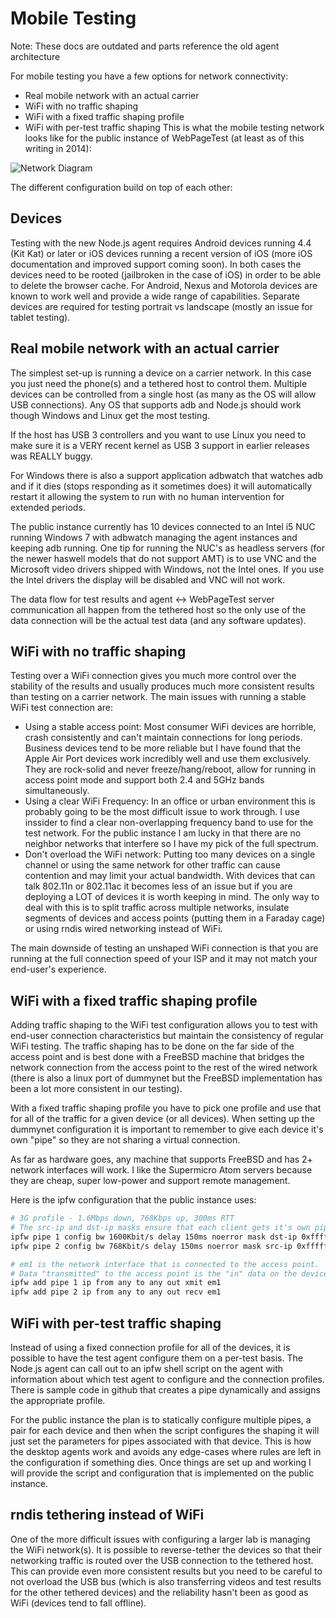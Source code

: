 # Mobile Testing
Note: These docs are outdated and parts reference the old agent architecture

For mobile testing you have a few options for network connectivity:
* Real mobile network with an actual carrier
* WiFi with no traffic shaping
* WiFi with a fixed traffic shaping profile
* WiFi with per-test traffic shaping
This is what the mobile testing network looks like for the public instance of WebPageTest (at least as of this writing in 2014):

![Network Diagram](/img/mobile_testing.png)

The different configuration build on top of each other:
## Devices
Testing with the new Node.js agent requires Android devices running 4.4 (Kit Kat) or later or iOS devices running a recent version of iOS (more iOS documentation and improved support coming soon).  In both cases the devices need to be rooted (jailbroken in the case of iOS) in order to be able to delete the browser cache.  For Android, Nexus and Motorola devices are known to work well and provide a wide range of capabilities.  Separate devices are required for testing portrait vs landscape (mostly an issue for tablet testing).

## Real mobile network with an actual carrier
The simplest set-up is running a device on a carrier network.  In this case you just need the phone(s) and a tethered host to control them.  Multiple devices can be controlled from a single host (as many as the OS will allow USB connections).  Any OS that supports adb and Node.js should work though Windows and Linux get the most testing.

If the host has USB 3 controllers and you want to use Linux you need to make sure it is a VERY recent kernel as USB 3 support in earlier releases was REALLY buggy.

For Windows there is also a support application adbwatch that watches adb and if it dies (stops responding as it sometimes does) it will automatically restart it allowing the system to run with no human intervention for extended periods.

The public instance currently has 10 devices connected to an Intel i5 NUC running Windows 7 with adbwatch managing the agent instances and keeping adb running.  One tip for running the NUC's as headless servers (for the newer haswell models that do not support AMT) is to use VNC and the Microsoft video drivers shipped with Windows, not the Intel ones.  If you use the Intel drivers the display will be disabled and VNC will not work.

The data flow for test results and agent <-> WebPageTest server communication all happen from the tethered host so the only use of the data connection will be the actual test data (and any software updates).

## WiFi with no traffic shaping
Testing over a WiFi connection gives you much more control over the stability of the results and usually produces much more consistent results than testing on a carrier network.  The main issues with running a stable WiFi test connection are:
* Using a stable access point: Most consumer WiFi devices are horrible, crash consistently and can't maintain connections for long periods.  Business devices tend to be more reliable but I have found that the Apple Air Port devices work incredibly well and use them exclusively.  They are rock-solid and never freeze/hang/reboot, allow for running in access point mode and support both 2.4 and 5GHz bands simultaneously.
* Using a clear WiFi Frequency: In an office or urban environment this is probably going to be the most difficult issue to work through.  I use inssider to find a clear non-overlapping frequency band to use for the test network.  For the public instance I am lucky in that there are no neighbor networks that interfere so I have my pick of the full spectrum.
* Don't overload the WiFi network: Putting too many devices on a single channel or using the same network for other traffic can cause contention and may limit your actual bandwidth.  With devices that can talk 802.11n or 802.11ac it becomes less of an issue but if you are deploying a LOT of devices it is worth keeping in mind.  The only way to deal with this is to split traffic across multiple networks, insulate segments of devices and access points (putting them in a Faraday cage) or using rndis wired networking instead of WiFi.

The main downside of testing an unshaped WiFi connection is that you are running at the full connection speed of your ISP and it may not match your end-user's experience.

## WiFi with a fixed traffic shaping profile

Adding traffic shaping to the WiFi test configuration allows you to test with end-user connection characteristics but maintain the consistency of regular WiFi testing.  The traffic shaping has to be done on the far side of the access point and is best done with a FreeBSD machine that bridges the network connection from the access point to the rest of the wired network (there is also a linux port of dummynet but the FreeBSD implementation has been a lot more consistent in our testing).

With a fixed traffic shaping profile you have to pick one profile and use that for all of the traffic for a given device (or all devices).  When setting up the dummynet configuration it is important to remember to give each device it's own "pipe" so they are not sharing a virtual connection.

As far as hardware goes, any machine that supports FreeBSD and has 2+ network interfaces will work.  I like the Supermicro Atom servers because they are cheap, super low-power and support remote management.

Here is the ipfw configuration that the public instance uses:
```bash
# 3G profile - 1.6Mbps down, 768Kbps up, 300ms RTT
# The src-ip and dst-ip masks ensure that each client gets it's own pipe
ipfw pipe 1 config bw 1600Kbit/s delay 150ms noerror mask dst-ip 0xffffffff
ipfw pipe 2 config bw 768Kbit/s delay 150ms noerror mask src-ip 0xffffffff

# em1 is the network interface that is connected to the access point.
# Data "transmitted" to the access point is the "in" data on the devices.
ipfw add pipe 1 ip from any to any out xmit em1
ipfw add pipe 2 ip from any to any out recv em1
```

## WiFi with per-test traffic shaping
Instead of using a fixed connection profile for all of the devices, it is possible to have the test agent configure them on a per-test basis.  The Node.js agent can call out to an ipfw shell script on the agent with information about which test agent to configure and the connection profiles.  There is sample code in github that creates a pipe dynamically and assigns the appropriate profile.

For the public instance the plan is to statically configure multiple pipes, a pair for each device and then when the script configures the shaping it will just set the parameters for pipes associated with that device.  This is how the desktop agents work and avoids any edge-cases where rules are left in the configuration if something dies.  Once things are set up and working I will provide the script and configuration that is implemented on the public instance.

## rndis tethering instead of WiFi
One of the more difficult issues with configuring a larger lab is managing the WiFi network(s).  It is possible to reverse-tether the devices so that their networking traffic is routed over the USB connection to the tethered host.  This can provide even more consistent results but you need to be careful to not overload the USB bus (which is also transferring videos and test results for the other tethered devices) and the reliability hasn't been as good as WiFi (devices tend to fall offline).
